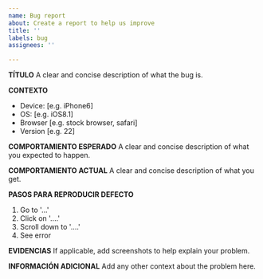 ```yaml
---
name: Bug report
about: Create a report to help us improve
title: ''
labels: bug
assignees: ''

---
```


**TÍTULO**
A clear and concise description of what the bug is.

**CONTEXTO**
 - Device: [e.g. iPhone6]
 - OS: [e.g. iOS8.1]
 - Browser [e.g. stock browser, safari]
 - Version [e.g. 22]

**COMPORTAMIENTO ESPERADO**
A clear and concise description of what you expected to happen.

**COMPORTAMIENTO ACTUAL**
A clear and concise description of what you get.

**PASOS PARA REPRODUCIR DEFECTO**
1. Go to '...'
2. Click on '....'
3. Scroll down to '....'
4. See error

**EVIDENCIAS**
If applicable, add screenshots to help explain your problem.

**INFORMACIÓN ADICIONAL**
Add any other context about the problem here.
